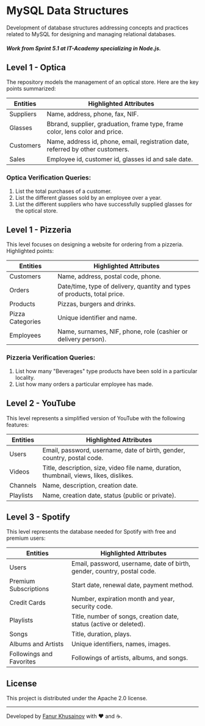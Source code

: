 # MySQL Data Structures

Development of database structures addressing concepts and practices related to MySQL for designing and managing relational databases.

##### Work from Sprint 5.1 at IT-Academy specializing in Node.js.

## Level 1 - Optica

The repository models the management of an optical store. Here are the key points summarized:

| **Entities** | **Highlighted Attributes**                                                      |
| ------------ | ------------------------------------------------------------------------------- |
| Suppliers    | Name, address, phone, fax, NIF.                                                 |
| Glasses      | Bbrand, supplier, graduation, frame type, frame color, lens color and price.    |
| Customers    | Name, address id, phone, email, registration date, referred by other customers. |
| Sales        | Employee id, customer id, glasses id and sale date.                             |

### Optica Verification Queries:

1. List the total purchases of a customer.
2. List the different glasses sold by an employee over a year.
3. List the different suppliers who have successfully supplied glasses for the optical store.

## Level 1 - Pizzeria

This level focuses on designing a website for ordering from a pizzeria. Highlighted points:

| **Entities**     | **Highlighted Attributes**                                                |
| ---------------- | ------------------------------------------------------------------------- |
| Customers        | Name, address, postal code, phone.                                        |
| Orders           | Date/time, type of delivery, quantity and types of products, total price. |
| Products         | Pizzas, burgers and drinks.                                               |
| Pizza Categories | Unique identifier and name.                                               |
| Employees        | Name, surnames, NIF, phone, role (cashier or delivery person).            |

### Pizzeria Verification Queries:

1. List how many "Beverages" type products have been sold in a particular locality.
2. List how many orders a particular employee has made.

## Level 2 - YouTube

This level represents a simplified version of YouTube with the following features:

| **Entities** | **Highlighted Attributes**                                                              |
| ------------ | --------------------------------------------------------------------------------------- |
| Users        | Email, password, username, date of birth, gender, country, postal code.                 |
| Videos       | Title, description, size, video file name, duration, thumbnail, views, likes, dislikes. |
| Channels     | Name, description, creation date.                                                       |
| Playlists    | Name, creation date, status (public or private).                                        |

## Level 3 - Spotify

This level represents the database needed for Spotify with free and premium users:

| **Entities**             | **Highlighted Attributes**                                              |
| ------------------------ | ----------------------------------------------------------------------- |
| Users                    | Email, password, username, date of birth, gender, country, postal code. |
| Premium Subscriptions    | Start date, renewal date, payment method.                               |
| Credit Cards             | Number, expiration month and year, security code.                       |
| Playlists                | Title, number of songs, creation date, status (active or deleted).      |
| Songs                    | Title, duration, plays.                                                 |
| Albums and Artists       | Unique identifiers, names, images.                                      |
| Followings and Favorites | Followings of artists, albums, and songs.                               |

## License

This project is distributed under the Apache 2.0 license.

---

Developed by [Fanur Khusainov](https://www.linkedin.com/in/fanur-khusainov-ab86b2102/) with ❤️ and ☕.
